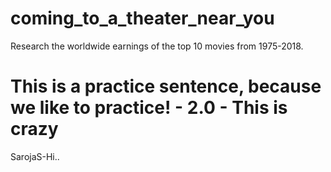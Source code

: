 # coming_to_a_theater_near_you
Research the worldwide earnings of the top 10 movies from 1975-2018. 

This is a practice sentence, because we like to practice! - 2.0 - This is crazy
=======

SarojaS-Hi..